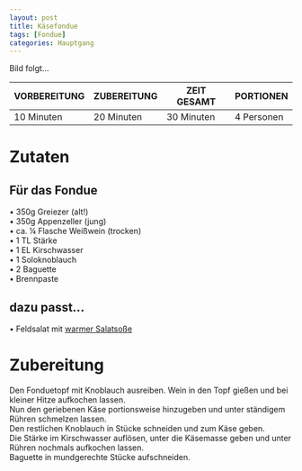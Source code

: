 ```yaml
---
layout: post
title: Käsefondue
tags: [Fondue]
categories: Hauptgang
---
```



Bild folgt...

| VORBEREITUNG | ZUBEREITUNG | ZEIT GESAMT | PORTIONEN |
|--------------|--------------|--------------|--------------|
| 10 Minuten | 20 Minuten | 30 Minuten | 4 Personen |


# Zutaten
## Für das Fondue
•	350g Greiezer (alt!)  
•	350g Appenzeller (jung)  
•	ca. ¼ Flasche Weißwein (trocken)  
•	1 TL Stärke   
•	1 EL Kirschwasser  
•	1 Soloknoblauch  
•	2 Baguette  
• Brennpaste  
  

## dazu passt...
• Feldsalat mit [warmer Salatsoße](/2024-11-12-warme-Salatsoße.md)  


# Zubereitung
Den Fonduetopf mit Knoblauch ausreiben. Wein in den Topf gießen und bei kleiner Hitze aufkochen lassen.   
Nun den geriebenen Käse portionsweise hinzugeben und unter ständigem Rühren schmelzen lassen.   
Den restlichen Knoblauch in Stücke schneiden und zum Käse geben.   
Die Stärke im Kirschwasser auflösen, unter die Käsemasse geben und unter Rühren nochmals aufkochen lassen.   
Baguette in mundgerechte Stücke aufschneiden.   


